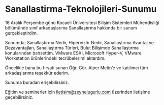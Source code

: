 # Sanallastirma-Teknolojileri-Sunumu

16 Aralık Perşembe günü Kocaeli Üniversitesi Bilişim Sistemleri Mühendisliği bölümünde sınıf arkadaşlarıma Sanallaştırma hakkında bir sunum gerçekleştirdim.

Sunumda; Sanallaştırma Nedir, Hipervizör Nedir, Sanallaştırma Avantaj ve Dezavantajları, Sanallaştırma Türleri, Bulut Bilişimde Sanallaştırma konularından bahsettim. VMware ESXI, Microsoft Hyper-V, VMware Workstation ürünlerindeki tecrübelerimi aktardım.

Öncelikle bana bu fırsatı sunan Öğr. Gör. Alper Metin’e ve katılımcı tüm arkadaşlarıma teşekkür ederim.

Sunuma buradan erişebilirsiniz.

Eğitim ve seminerler için iletisim@zeynelugurlu.com üzerinden iletişime geçebilirsiniz.
